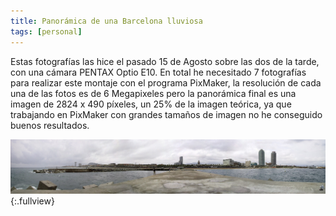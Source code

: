 ```yaml
---
title: Panorámica de una Barcelona lluviosa 
tags: [personal]
---
```

Estas fotografías las hice el pasado 15 de Agosto sobre las dos de la tarde, con una cámara PENTAX Optio E10. En total he necesitado 7 fotografías para realizar este montaje con el programa PixMaker, la resolución de cada una de las fotos es de 6 Megapixeles pero la panorámica final es una imagen de 2824 x 490 píxeles, un 25% de la imagen teórica, ya que trabajando en PixMaker con grandes tamaños de imagen no he conseguido buenos resultados.

![Panorámica de una Barcelona lluviosa](/img/panoramic-barcelona-360.jpg){:.fullview}